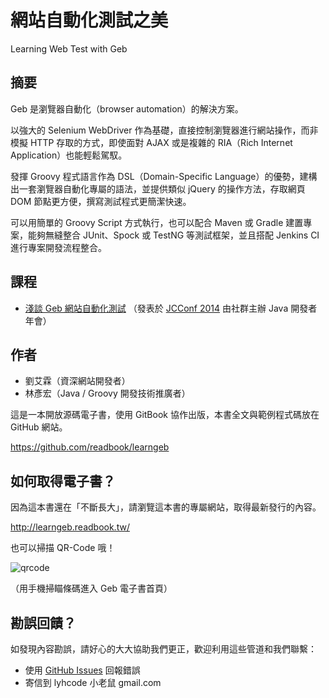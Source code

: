 # 網站自動化測試之美

Learning Web Test with Geb

## 摘要

Geb 是瀏覽器自動化（browser automation）的解決方案。

以強大的 Selenium WebDriver 作為基礎，直接控制瀏覽器進行網站操作，而非模擬 HTTP 存取的方式，即使面對 AJAX 或是複雜的 RIA（Rich Internet Application）也能輕鬆駕馭。

發揮 Groovy 程式語言作為 DSL（Domain-Specific Language）的優勢，建構出一套瀏覽器自動化專屬的語法，並提供類似 jQuery 的操作方法，存取網頁 DOM 節點更方便，撰寫測試程式更簡潔快速。

可以用簡單的 Groovy Script 方式執行，也可以配合 Maven 或 Gradle 建置專案，能夠無縫整合 JUnit、Spock 或 TestNG 等測試框架，並且搭配 Jenkins CI 進行專案開發流程整合。

## 課程

<!--<iframe src="//www.slideshare.net/slideshow/embed_code/41586026" width="425" height="355" frameborder="0" marginwidth="0" marginheight="0" scrolling="no" style="border:1px solid #CCC; border-width:1px; margin-bottom:5px; max-width: 100%;" allowfullscreen> </iframe>-->

* [淺談 Geb 網站自動化測試](http://www.slideshare.net/lyhcode/jcconf-2014gebtalk) （發表於 [JCConf 2014](http://jcconf.tw/schedule.html) 由社群主辦 Java 開發者年會）

<!--
## 書評

> 本書所提及的自動測試流程與工具，在實作經驗上是完成專案的神兵利器，在現今的各型專案裡，自動化測試的重要性已遠比寫程式要來的更需要被優先考量，保持研發的熱情，也是自動化測試的價值，沒有正確導入自動化測試將會造成研發成本的多餘耗費。

— Kalvar Lin, manager of Trend Micro research and development.

> Geb是以Groovy所開發的測試工具，底層可以採用Selenium的WebDriver來測試網頁應用程式。這場演講Teddy非常喜歡，講者口條清楚而且按部就班、深入淺出介紹Geb，從一開始如何用Geb測試簡單的網頁、讀取網頁中的元素，到利用Groovy語言的特性，採用Given、When、Then的格式將驗收測試的規格直接寫在測試案例中。講者提到他正在撰寫一本有關測試的書，相當值得期待。

— Teddy, 泰迪軟體創辦人, 分享於搞笑談軟工部落格「[JCConf Taiwan 2014一日遊](http://teddy-chen-tw.blogspot.tw/2014/11/jcconf-taiwan-2014.html)」

> 測試，是開發的源頭，自動化的起點；說到測試，最複雜與困難的地方就屬 functional test，geb 正是專為解決複查前端測試問題的工具！目前在專案上的使用經驗來說，更加的節省測試以及開發上的人力，且一旦完成就成為穩定度的後盾，讓開發者免去重覆測試的消耗，專注於更有價值的開發，正向循環下，一步一步的強健專案體質！如果你被臭蟲或是不定時的系統異常搞的焦頭爛額，一定要試試！透過本書的閱讀，將帶給你前所未有的體驗！

— 謝宗穎, 時間軸主任工程師
-->

## 作者

* 劉艾霖（資深網站開發者）
* 林彥宏（Java / Groovy 開發技術推廣者）

這是一本開放源碼電子書，使用 GitBook 協作出版，本書全文與範例程式碼放在 GitHub 網站。

https://github.com/readbook/learngeb

## 如何取得電子書？

因為這本書還在「不斷長大」，請瀏覽這本書的專屬網站，取得最新發行的內容。

http://learngeb.readbook.tw/

也可以掃描 QR-Code 哦！

![qrcode](qrcode.png)

（用手機掃瞄條碼進入 Geb 電子書首頁）

## 勘誤回饋？

如發現內容勘誤，請好心的大大協助我們更正，歡迎利用這些管道和我們聯繫：

* 使用 [GitHub Issues](https://github.com/lyhcode/learning-geb/issues) 回報錯誤
* 寄信到 lyhcode 小老鼠 gmail.com
